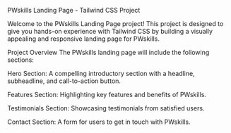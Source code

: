 PWskills Landing Page - Tailwind CSS Project

Welcome to the PWskills Landing Page project! This project is designed to give you hands-on experience with Tailwind CSS by building a visually appealing and responsive landing page for PWskills.

Project Overview
The PWskills landing page will include the following sections:

Hero Section: A compelling introductory section with a headline, subheadline, and call-to-action button.

Features Section: Highlighting key features and benefits of PWskills.

Testimonials Section: Showcasing testimonials from satisfied users.

Contact Section: A form for users to get in touch with PWskills.
